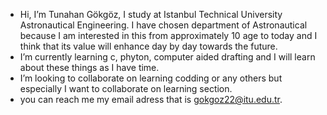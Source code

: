 -  Hi, I’m Tunahan Gökgöz, I study at Istanbul Technical University Astronautical Engineering. I have chosen department of Astronautical because I am interested in this    from approximately 10 age to today and I think that its value will enhance day by day towards the future. 
-  I’m currently learning c, phyton, computer aided drafting and I will learn about these things as I have time.
-  I’m looking to collaborate on learning codding or any others but especially I want to collaborate on learning section.
-  you can reach me my email adress that is gokgoz22@itu.edu.tr.

<!---
tunahan-gkgz/tunahan-gkgz is a ✨ special ✨ repository because its `README.md` (this file) appears on your GitHub profile.
You can click the Preview link to take a look at your changes.
--->
